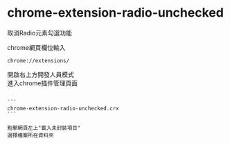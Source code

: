 # chrome-extension-radio-unchecked

取消Radio元素勾選功能  
  
chrome網頁欄位輸入  
```
chrome://extensions/ 
```
開啟右上方開發人員模式  
進入chrome插件管理頁面 


~~~拖曳crx檔到網頁內已安裝插件~~~  

```
chrome-extension-radio-unchecked.crx
```

點擊網頁左上"載入未封裝項目"
選擇檔案所在資料夾